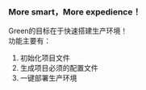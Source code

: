 ### More smart，More expedience！  

Green的目标在于快速搭建生产环境！  
功能主要有：  
1. 初始化项目文件  
2. 生成项目必须的配置文件  
3. 一键部署生产环境  
